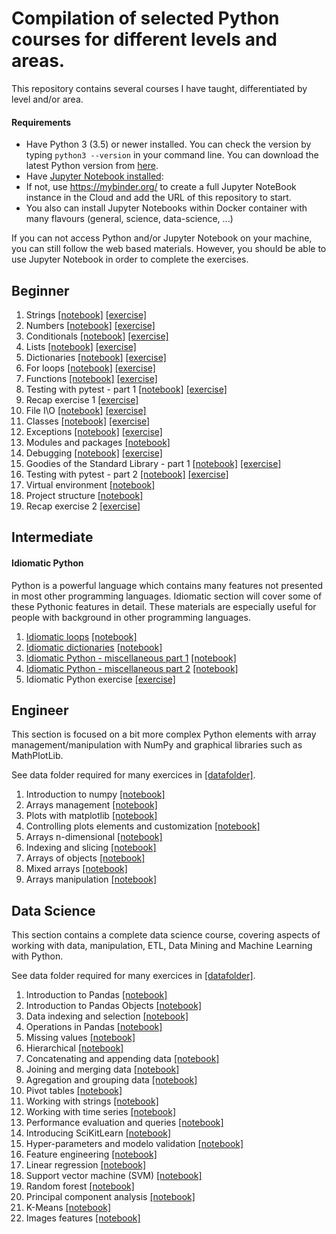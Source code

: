 # Compilation of selected Python courses for different levels and areas.

This repository contains several courses I have taught, differentiated by level and/or area. 

#### Requirements
* Have Python 3 (3.5) or newer installed. You can check the version by typing `python3 --version` in your command line. You can download the latest Python version from [here](https://www.python.org/downloads/).
* Have [Jupyter Notebook installed](http://jupyter.readthedocs.io/en/latest/install.html):
 * If not, use https://mybinder.org/ to create a full Jupyter NoteBook instance in the Cloud and add the URL of this repository to start.
 * You also can install Jupyter Notebooks within Docker container with many flavours (general, science, data-science, ...)

If you can not access Python and/or Jupyter Notebook on your machine, you can still follow the web based materials. However, you should be able to use Jupyter Notebook in order to complete the exercises.


## Beginner
1. Strings [[notebook]](./python-beginner/notebooks/strings.ipynb) [[exercise]](./python-beginner/exercises/strings_exercise.ipynb)
1. Numbers [[notebook]](./python-beginner/notebooks/numbers.ipynb) [[exercise]](./python-beginner/exercises/numbers_exercise.ipynb)
1. Conditionals [[notebook]](./python-beginner/notebooks/conditionals.ipynb) [[exercise]](./python-beginner/exercises/conditionals_exercise.ipynb)
1. Lists [[notebook]](./python-beginner/notebooks/lists.ipynb) [[exercise]](./python-beginner/exercises/lists_exercise.ipynb)
1. Dictionaries [[notebook]](./python-beginner/notebooks/dictionaries.ipynb) [[exercise]](./python-beginner/exercises/dictionaries_exercise.ipynb)
1. For loops [[notebook]](./python-beginner/notebooks/for_loops.ipynb) [[exercise]](./python-beginner/exercises/for_loops_exercise.ipynb)
1. Functions [[notebook]](./python-beginner/notebooks/functions.ipynb) [[exercise]](./python-beginner/exercises/functions_exercise.ipynb)
1. Testing with pytest - part 1 [[notebook]](./python-beginner/notebooks/testing1.ipynb) [[exercise]](./python-beginner/exercises/testing1_exercise.ipynb)
1. Recap exercise 1 [[exercise]](./python-beginner/exercises/recap1_exercise.ipynb)
1. File I\O [[notebook]](./python-beginner/notebooks/file_io.ipynb) [[exercise]](./python-beginner/exercises/file_io_exercise.ipynb)
1. Classes [[notebook]](./python-beginner/notebooks/classes.ipynb) [[exercise]](./python-beginner/exercises/classes_exercise.ipynb)
1. Exceptions [[notebook]](./python-beginner/notebooks/exceptions.ipynb) [[exercise]](./python-beginner/exercises/exceptions_exercise.ipynb)
1. Modules and packages [[notebook]](./python-beginner/notebooks/modules_and_packages.ipynb)
1. Debugging [[notebook]](./python-beginner/notebooks/debugging.ipynb) [[exercise]](./python-beginner/exercises/debugging_exercise.ipynb)
1. Goodies of the Standard Library - part 1 [[notebook]](./python-beginner/notebooks/std_lib.ipynb) [[exercise]](./python-beginner/exercises/std_lib1_exercise.ipynb)
1. Testing with pytest - part 2 [[notebook]](./python-beginner/notebooks/testing2.ipynb) [[exercise]](./python-beginner/exercises/testing2_exercise.ipynb)
1. Virtual environment [[notebook]](./python-beginner/notebooks/venv.ipynb)
1. Project structure [[notebook]](./python-beginner/notebooks/project_structure.ipynb)
1. Recap exercise 2 [[exercise]](./python-beginner/exercises/recap2_exercise.ipynb)


## Intermediate

#### Idiomatic Python
Python is a powerful language which contains many features not presented in most other programming languages. Idiomatic section will cover some of these Pythonic features in detail. These materials are especially useful for people with background in other programming languages.

1. [Idiomatic loops](./python-intermediate/html/idiomatic_loops.html) [[notebook]](./python-intermediate/notebooks/idiomatic_loops.ipynb)
1. [Idiomatic dictionaries](./python-intermediate/html/idiomatic_dicts.html) [[notebook]](./python-intermediate/notebooks/idiomatic_dicts.ipynb)
1. [Idiomatic Python - miscellaneous part 1](./python-intermediate/html/idiomatic_misc1.html) [[notebook]](./python-intermediate/notebooks/idiomatic_misc1.ipynb)
1. [Idiomatic Python - miscellaneous part 2](./python-intermediate/html/idiomatic_misc2.html) [[notebook]](./python-intermediate/notebooks/idiomatic_misc2.ipynb)
1. Idiomatic Python exercise [[exercise]](./python-intermediate/exercises/idiomatic_python_exercise.ipynb)

## Engineer

This section is focused on a bit more complex Python elements with array management/manipulation with NumPy and graphical libraries such as MathPlotLib.

See data folder required for many exercices in [[datafolder]](./python-engineering/data/).

1. Introduction to numpy [[notebook]](./python-engineering/00_Introduction_to_numpy.ipynb) 
1. Arrays management [[notebook]](./python-engineering/01_Arrays_management.ipynb) 
1. Plots with matplotlib [[notebook]](./python-engineering/00_Plots_with_matplotlib.ipynb) 
1. Controlling plots elements and customization [[notebook]](./python-engineering/01_Controlling_plot_elements.ipynb) 
1. Arrays n-dimensional [[notebook]](./python-engineering/02_Arrays_N_dimensional.ipynb) 
1. Indexing and slicing [[notebook]](./python-engineering/03_Indexing_y_slicing_c.ipynb) 
1. Arrays of objects [[notebook]](./python-engineering/04_Objects_Arrays.ipynb) 
1. Mixed arrays [[notebook]](./python-engineering/05_Mixed_Arrays.ipynb) 
1. Arrays manipulation [[notebook]](./python-engineering/06_Arrays_manipulation.ipynb) 

## Data Science

This section contains a complete data science course, covering aspects of working with data, manipulation, ETL, Data Mining and Machine Learning with Python.

See data folder required for many exercices in [[datafolder]](./python-datascience/data/).

1. Introduction to Pandas [[notebook]](./python-datascience/03.00-Introduction-to-Pandas.ipynb) 
1. Introduction to Pandas Objects [[notebook]](./python-datascience/03.01-Introducing-Pandas-Objects.ipynb) 
1. Data indexing and selection [[notebook]](./python-datascience/03.02-Data-Indexing-and-Selection.ipynb) 
1. Operations in Pandas  [[notebook]](./python-datascience/03.03-Operations-in-Pandas.ipynb) 
1. Missing values  [[notebook]](./python-datascience/03.04-Missing-Values.ipynb) 
1. Hierarchical  [[notebook]](./python-datascience/03.05-Hierarchical-Indexing.ipynb) 
1. Concatenating and appending data  [[notebook]](./python-datascience/03.06-Concat-And-Append.ipynb) 
1. Joining and merging data  [[notebook]](./python-datascience/03.07-Merge-and-Join.ipynb) 
1. Agregation and grouping data  [[notebook]](./python-datascience/03.08-Aggregation-and-Grouping.ipynb) 
1. Pivot tables  [[notebook]](./python-datascience/03.09-Pivot-Tables.ipynb) 
1. Working with strings  [[notebook]](./python-datascience/03.10-Working-With-Strings.ipynb) 
1. Working with time series  [[notebook]](./python-datascience/03.11-Working-with-Time-Series.ipynb) 
1. Performance evaluation and queries  [[notebook]](./python-datascience/03.12-Performance-Eval-and-Query.ipynb) 
1. Introducing SciKitLearn  [[notebook]](./python-datascience/05.02-Introducing-Scikit-Learn.ipynb) 
1. Hyper-parameters and modelo validation  [[notebook]](./python-datascience/05.03-Hyperparameters-and-Model-Validation.ipynb) 
1. Feature engineering  [[notebook]](./python-datascience/05.04-Feature-Engineering.ipynb) 
1. Linear regression  [[notebook]](./python-datascience/05.06-Linear-Regression.ipynb) 
1. Support vector machine (SVM)  [[notebook]](./python-datascience/05.07-Support-Vector-Machines.ipynb) 
1. Random forest  [[notebook]](./python-datascience/05.08-Random-Forests.ipynb) 
1. Principal component analysis  [[notebook]](./python-datascience/05.09-Principal-Component-Analysis.ipynb) 
1. K-Means  [[notebook]](./python-datascience/05.11-K-Means.ipynb) 
1. Images features  [[notebook]](./python-datascience/05.14-Image-Features.ipynb) 


